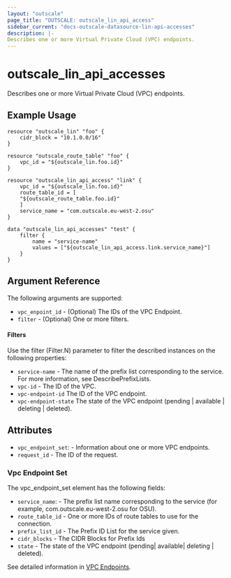 ```yaml
---
layout: "outscale"
page_title: "OUTSCALE: outscale_lin_api_access"
sidebar_current: "docs-outscale-datasource-lin-api-accesses"
description: |-
Describes one or more Virtual Private Cloud (VPC) endpoints.
---
```


# outscale_lin_api_accesses

Describes one or more Virtual Private Cloud (VPC) endpoints.

## Example Usage

```hcl
resource "outscale_lin" "foo" {
    cidr_block = "10.1.0.0/16"
}

resource "outscale_route_table" "foo" {
    vpc_id = "${outscale_lin.foo.id}"
}

resource "outscale_lin_api_access" "link" {
    vpc_id = "${outscale_lin.foo.id}"
    route_table_id = [
    "${outscale_route_table.foo.id}"
    ]
    service_name = "com.outscale.eu-west-2.osu"
}

data "outscale_lin_api_accesses" "test" {
    filter {
        name = "service-name"
        values = ["${outscale_lin_api_access.link.service_name}"]
    }
}
```

## Argument Reference

The following arguments are supported:

* `vpc_enpoint_id` - (Optional) The IDs of the VPC Endpoint.
* `filter` - (Optional) One or more filters.

#### Filters

Use the filter (Filter.N) parameter to filter the described instances on the following properties:

* `service-name` - The name of the prefix list corresponding to the service. For more information, see DescribePrefixLists.
* `vpc-id` - The ID of the VPC.
* `vpc-endpoint-id` The ID of the VPC endpoint.
* `vpc-endpoint-state` The state of the VPC endpoint (pending | available | deleting | deleted).


## Attributes

* `vpc_endpoint_set`: - Information about one or more VPC endpoints.
* `request_id` - The ID of the request.

### Vpc Endpoint Set

The vpc_endpoint_set element has the following fields:

* `service_name`: - The prefix list name corresponding to the service (for example, com.outscale.eu-west-2.osu for OSU).
* `route_table_id` - One or more IDs of route tables to use for the connection.
* `prefix_list_id` - The Prefix ID List for the service given.
* `cidr_blocks` - The CIDR Blocks for Prefix Ids
* `state` - The state of the VPC endpoint (pending| available| deleting | deleted).

See detailed information in [VPC Endpoints](http://docs.outscale.com/api_fcu/index.html#_vpc_endpoints).
